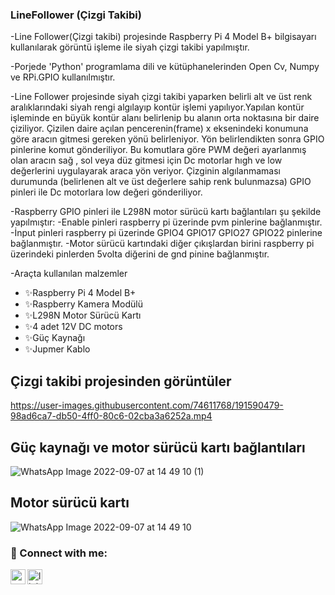 ### LineFollower (Çizgi Takibi)

-Line Follower(Çizgi takibi) projesinde Raspberry Pi 4 Model B+ bilgisayarı kullanılarak görüntü işleme ile siyah çizgi takibi yapılmıştır.

-Porjede 'Python' programlama dili ve kütüphanelerinden Open Cv, Numpy ve RPi.GPIO kullanılmıştır.

-Line Follower projesinde siyah çizgi takibi yaparken  belirli alt ve üst renk aralıklarındaki siyah rengi algılayıp kontür işlemi yapılıyor.Yapılan kontür işleminde en büyük kontür alanı belirlenip bu alanın orta noktasına bir daire çiziliyor. Çizilen daire açılan pencerenin(frame) x eksenindeki konumuna göre aracın gitmesi gereken yönü belirleniyor. Yön belirlendikten sonra  GPIO pinlerine komut gönderiliyor. Bu komutlara göre PWM değeri ayarlanmış olan aracın sağ , sol veya düz gitmesi için Dc motorlar hıgh ve low değerlerini uygulayarak araca yön veriyor. Çizginin algılanmaması durumunda (belirlenen alt ve üst değerlere sahip renk bulunmazsa) GPIO pinleri ile Dc motorlara low değeri gönderiliyor.

-Raspberry GPIO pinleri ile L298N motor sürücü kartı  bağlantıları şu şekilde yapılmıştır:
    -Enable pinleri raspberry pi üzerinde pvm pinlerine bağlanmıştır.
    -İnput pinleri raspberry pi üzerinde GPIO4 GPIO17 GPIO27 GPIO22 pinlerine bağlanmıştır.
    -Motor sürücü kartındaki diğer çıkışlardan birini raspberry pi üzerindeki pinlerden 5volta diğerini de gnd pinine bağlanmıştır.
  
  
  

-Araçta kullanılan malzemler
- ✨Raspberry Pi 4 Model B+
- ✨Raspberry Kamera Modülü
- ✨L298N Motor Sürücü Kartı
- ✨4 adet 12V DC motors
- ✨Güç Kaynağı
- ✨Jupmer Kablo

## Çizgi takibi projesinden  görüntüler


https://user-images.githubusercontent.com/74611768/191590479-98ad6ca7-db50-4ff0-80c6-02cba3a6252a.mp4

## Güç kaynağı ve motor sürücü kartı bağlantıları

![WhatsApp Image 2022-09-07 at 14 49 10 (1)](https://user-images.githubusercontent.com/74611768/189600127-a2d4b6eb-8edc-4510-b6e4-38601479cb04.jpeg)

## Motor sürücü kartı 
![WhatsApp Image 2022-09-07 at 14 49 10](https://user-images.githubusercontent.com/74611768/189600535-f09c532f-3364-44ec-a01a-6ecb0620584b.jpeg)











### 📩 Connect with me:

[<img align="left" height="24" width="24" src="https://cdn.jsdelivr.net/npm/simple-icons@v4/icons/gmail.svg" />][gmail]

[<img align="left" alt="linkedin | LinkedIn" width="24px" src="https://raw.githubusercontent.com/peterthehan/peterthehan/master/assets/linkedin.svg" />][linkedin]

<br />

[linkedin]:https://www.linkedin.com/in/melike-nur-k%C3%B6seo%C4%9Flu-2aaa27209/

[gmail]: mailto:koseoglumelikenur@gmail.com

<br />
